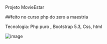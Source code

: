 Projeto MovieEstar

##feito no curso php do zero a maestria

Tecnologia: Php puro , Bootstrap 5.3, Css, html


![image](https://github.com/hadsonmoraes/moviestar/assets/64390960/36a59030-690e-483b-87f4-d09475ad3dc6)
